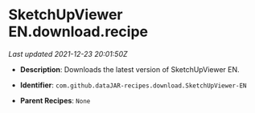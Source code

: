 # SketchUpViewer EN.download.recipe

_Last updated 2021-12-23 20:01:50Z_

- **Description**: Downloads the latest version of SketchUpViewer EN.

- **Identifier**: `com.github.dataJAR-recipes.download.SketchUpViewer-EN`

- **Parent Recipes**: `None`
